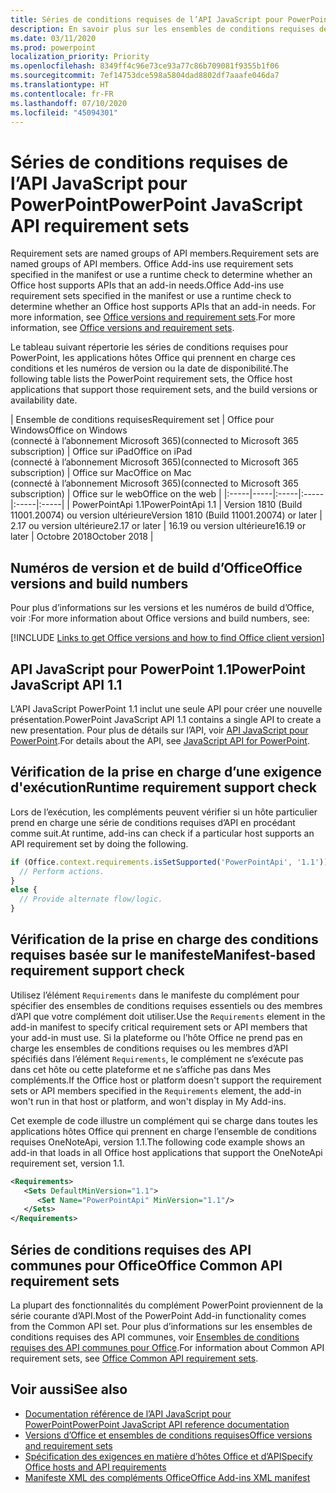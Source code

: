 ```yaml
---
title: Séries de conditions requises de l’API JavaScript pour PowerPoint
description: En savoir plus sur les ensembles de conditions requises de l’API JavaScript pour PowerPoint
ms.date: 03/11/2020
ms.prod: powerpoint
localization_priority: Priority
ms.openlocfilehash: 8349ff4c96e73ce93a77c86b709081f9355b1f06
ms.sourcegitcommit: 7ef14753dce598a5804dad8802df7aaafe046da7
ms.translationtype: HT
ms.contentlocale: fr-FR
ms.lasthandoff: 07/10/2020
ms.locfileid: "45094301"
---
```

# <a name="powerpoint-javascript-api-requirement-sets"></a><span data-ttu-id="b60d8-103">Séries de conditions requises de l’API JavaScript pour PowerPoint</span><span class="sxs-lookup"><span data-stu-id="b60d8-103">PowerPoint JavaScript API requirement sets</span></span>

<span data-ttu-id="b60d8-104">Requirement sets are named groups of API members.</span><span class="sxs-lookup"><span data-stu-id="b60d8-104">Requirement sets are named groups of API members.</span></span> <span data-ttu-id="b60d8-105">Office Add-ins use requirement sets specified in the manifest or use a runtime check to determine whether an Office host supports APIs that an add-in needs.</span><span class="sxs-lookup"><span data-stu-id="b60d8-105">Office Add-ins use requirement sets specified in the manifest or use a runtime check to determine whether an Office host supports APIs that an add-in needs.</span></span> <span data-ttu-id="b60d8-106">For more information, see [Office versions and requirement sets](../../develop/office-versions-and-requirement-sets.md).</span><span class="sxs-lookup"><span data-stu-id="b60d8-106">For more information, see [Office versions and requirement sets](../../develop/office-versions-and-requirement-sets.md).</span></span>

<span data-ttu-id="b60d8-107">Le tableau suivant répertorie les séries de conditions requises pour PowerPoint, les applications hôtes Office qui prennent en charge ces conditions et les numéros de version ou la date de disponibilité.</span><span class="sxs-lookup"><span data-stu-id="b60d8-107">The following table lists the PowerPoint requirement sets, the Office host applications that support those requirement sets, and the build versions or availability date.</span></span>

|  <span data-ttu-id="b60d8-108">Ensemble de conditions requises</span><span class="sxs-lookup"><span data-stu-id="b60d8-108">Requirement set</span></span>  |  <span data-ttu-id="b60d8-109">Office pour Windows</span><span class="sxs-lookup"><span data-stu-id="b60d8-109">Office on Windows</span></span><br><span data-ttu-id="b60d8-110">(connecté à l’abonnement Microsoft 365)</span><span class="sxs-lookup"><span data-stu-id="b60d8-110">(connected to Microsoft 365 subscription)</span></span>  |  <span data-ttu-id="b60d8-111">Office sur iPad</span><span class="sxs-lookup"><span data-stu-id="b60d8-111">Office on iPad</span></span><br><span data-ttu-id="b60d8-112">(connecté à l’abonnement Microsoft 365)</span><span class="sxs-lookup"><span data-stu-id="b60d8-112">(connected to Microsoft 365 subscription)</span></span>  |  <span data-ttu-id="b60d8-113">Office sur Mac</span><span class="sxs-lookup"><span data-stu-id="b60d8-113">Office on Mac</span></span><br><span data-ttu-id="b60d8-114">(connecté à l’abonnement Microsoft 365)</span><span class="sxs-lookup"><span data-stu-id="b60d8-114">(connected to Microsoft 365 subscription)</span></span>  | <span data-ttu-id="b60d8-115">Office sur le web</span><span class="sxs-lookup"><span data-stu-id="b60d8-115">Office on the web</span></span> |
|:-----|-----|:-----|:-----|:-----|:-----|
| <span data-ttu-id="b60d8-116">PowerPointApi 1.1</span><span class="sxs-lookup"><span data-stu-id="b60d8-116">PowerPointApi 1.1</span></span> | <span data-ttu-id="b60d8-117">Version 1810 (Build 11001.20074) ou version ultérieure</span><span class="sxs-lookup"><span data-stu-id="b60d8-117">Version 1810 (Build 11001.20074) or later</span></span> | <span data-ttu-id="b60d8-118">2.17 ou version ultérieure</span><span class="sxs-lookup"><span data-stu-id="b60d8-118">2.17 or later</span></span> | <span data-ttu-id="b60d8-119">16.19 ou version ultérieure</span><span class="sxs-lookup"><span data-stu-id="b60d8-119">16.19 or later</span></span> | <span data-ttu-id="b60d8-120">Octobre 2018</span><span class="sxs-lookup"><span data-stu-id="b60d8-120">October 2018</span></span> |

## <a name="office-versions-and-build-numbers"></a><span data-ttu-id="b60d8-121">Numéros de version et de build d’Office</span><span class="sxs-lookup"><span data-stu-id="b60d8-121">Office versions and build numbers</span></span>

<span data-ttu-id="b60d8-122">Pour plus d’informations sur les versions et les numéros de build d’Office, voir :</span><span class="sxs-lookup"><span data-stu-id="b60d8-122">For more information about Office versions and build numbers, see:</span></span>

[!INCLUDE [Links to get Office versions and how to find Office client version](../../includes/links-get-office-versions-builds.md)]

## <a name="powerpoint-javascript-api-11"></a><span data-ttu-id="b60d8-123">API JavaScript pour PowerPoint 1.1</span><span class="sxs-lookup"><span data-stu-id="b60d8-123">PowerPoint JavaScript API 1.1</span></span>

<span data-ttu-id="b60d8-124">L’API JavaScript PowerPoint 1.1 inclut une seule API pour créer une nouvelle présentation.</span><span class="sxs-lookup"><span data-stu-id="b60d8-124">PowerPoint JavaScript API 1.1 contains a single API to create a new presentation.</span></span> <span data-ttu-id="b60d8-125">Pour plus de détails sur l’API, voir [API JavaScript pour PowerPoint](../../powerpoint/powerpoint-add-ins.md).</span><span class="sxs-lookup"><span data-stu-id="b60d8-125">For details about the API, see [JavaScript API for PowerPoint](../../powerpoint/powerpoint-add-ins.md).</span></span>

## <a name="runtime-requirement-support-check"></a><span data-ttu-id="b60d8-126">Vérification de la prise en charge d’une exigence d'exécution</span><span class="sxs-lookup"><span data-stu-id="b60d8-126">Runtime requirement support check</span></span>

<span data-ttu-id="b60d8-127">Lors de l’exécution, les compléments peuvent vérifier si un hôte particulier prend en charge une série de conditions requises d’API en procédant comme suit.</span><span class="sxs-lookup"><span data-stu-id="b60d8-127">At runtime, add-ins can check if a particular host supports an API requirement set by doing the following.</span></span>

```js
if (Office.context.requirements.isSetSupported('PowerPointApi', '1.1')) {
  // Perform actions.
}
else {
  // Provide alternate flow/logic.
}
```

## <a name="manifest-based-requirement-support-check"></a><span data-ttu-id="b60d8-128">Vérification de la prise en charge des conditions requises basée sur le manifeste</span><span class="sxs-lookup"><span data-stu-id="b60d8-128">Manifest-based requirement support check</span></span>

<span data-ttu-id="b60d8-129">Utilisez l’élément `Requirements` dans le manifeste du complément pour spécifier des ensembles de conditions requises essentiels ou des membres d’API que votre complément doit utiliser.</span><span class="sxs-lookup"><span data-stu-id="b60d8-129">Use the `Requirements` element in the add-in manifest to specify critical requirement sets or API members that your add-in must use.</span></span> <span data-ttu-id="b60d8-130">Si la plateforme ou l’hôte Office ne prend pas en charge les ensembles de conditions requises ou les membres d’API spécifiés dans l’élément `Requirements`, le complément ne s’exécute pas dans cet hôte ou cette plateforme et ne s’affiche pas dans Mes compléments.</span><span class="sxs-lookup"><span data-stu-id="b60d8-130">If the Office host or platform doesn't support the requirement sets or API members specified in the `Requirements` element, the add-in won't run in that host or platform, and won't display in My Add-ins.</span></span>

<span data-ttu-id="b60d8-131">Cet exemple de code illustre un complément qui se charge dans toutes les applications hôtes Office qui prennent en charge l’ensemble de conditions requises OneNoteApi, version 1.1.</span><span class="sxs-lookup"><span data-stu-id="b60d8-131">The following code example shows an add-in that loads in all Office host applications that support the OneNoteApi requirement set, version 1.1.</span></span>

```xml
<Requirements>
   <Sets DefaultMinVersion="1.1">
      <Set Name="PowerPointApi" MinVersion="1.1"/>
   </Sets>
</Requirements>
```

## <a name="office-common-api-requirement-sets"></a><span data-ttu-id="b60d8-132">Séries de conditions requises des API communes pour Office</span><span class="sxs-lookup"><span data-stu-id="b60d8-132">Office Common API requirement sets</span></span>

<span data-ttu-id="b60d8-133">La plupart des fonctionnalités du complément PowerPoint proviennent de la série courante d’API.</span><span class="sxs-lookup"><span data-stu-id="b60d8-133">Most of the PowerPoint Add-in functionality comes from the Common API set.</span></span> <span data-ttu-id="b60d8-134">Pour plus d’informations sur les ensembles de conditions requises des API communes, voir [Ensembles de conditions requises des API communes pour Office](office-add-in-requirement-sets.md).</span><span class="sxs-lookup"><span data-stu-id="b60d8-134">For information about Common API requirement sets, see [Office Common API requirement sets](office-add-in-requirement-sets.md).</span></span>

## <a name="see-also"></a><span data-ttu-id="b60d8-135">Voir aussi</span><span class="sxs-lookup"><span data-stu-id="b60d8-135">See also</span></span>

- [<span data-ttu-id="b60d8-136">Documentation référence de l’API JavaScript pour PowerPoint</span><span class="sxs-lookup"><span data-stu-id="b60d8-136">PowerPoint JavaScript API reference documentation</span></span>](/javascript/api/powerpoint)
- [<span data-ttu-id="b60d8-137">Versions d’Office et ensembles de conditions requises</span><span class="sxs-lookup"><span data-stu-id="b60d8-137">Office versions and requirement sets</span></span>](../../develop/office-versions-and-requirement-sets.md)
- [<span data-ttu-id="b60d8-138">Spécification des exigences en matière d’hôtes Office et d’API</span><span class="sxs-lookup"><span data-stu-id="b60d8-138">Specify Office hosts and API requirements</span></span>](../../develop/specify-office-hosts-and-api-requirements.md)
- [<span data-ttu-id="b60d8-139">Manifeste XML des compléments Office</span><span class="sxs-lookup"><span data-stu-id="b60d8-139">Office Add-ins XML manifest</span></span>](../../develop/add-in-manifests.md)
